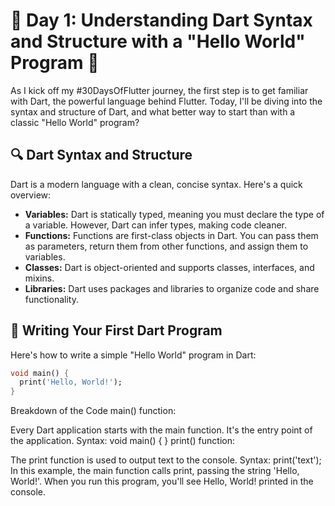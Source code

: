# 🚀 Day 1: Understanding Dart Syntax and Structure with a "Hello World" Program 🚀

As I kick off my #30DaysOfFlutter journey, the first step is to get familiar with Dart, the powerful language behind Flutter. Today, I'll be diving into the syntax and structure of Dart, and what better way to start than with a classic "Hello World" program?

## 🔍 Dart Syntax and Structure

Dart is a modern language with a clean, concise syntax. Here's a quick overview:

- **Variables:** Dart is statically typed, meaning you must declare the type of a variable. However, Dart can infer types, making code cleaner.
- **Functions:** Functions are first-class objects in Dart. You can pass them as parameters, return them from other functions, and assign them to variables.
- **Classes:** Dart is object-oriented and supports classes, interfaces, and mixins.
- **Libraries:** Dart uses packages and libraries to organize code and share functionality.

## 📝 Writing Your First Dart Program

Here's how to write a simple "Hello World" program in Dart:

```dart
void main() {
  print('Hello, World!');
}
```
Breakdown of the Code
main() function:

Every Dart application starts with the main function. It's the entry point of the application.
Syntax: void main() { }
print() function:

The print function is used to output text to the console.
Syntax: print('text');
In this example, the main function calls print, passing the string 'Hello, World!'. When you run this program, you'll see Hello, World! printed in the console.
